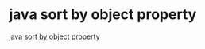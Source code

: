 # java sort by object property
[java sort by object property](https://aiwithcloud.com/2022/09/15/java_sort_by_object_property/)